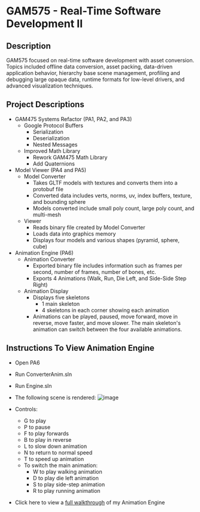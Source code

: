 # GAM575 - Real-Time Software Development II
## Description
GAM575 focused on real-time software development with asset conversion. Topics included offline data conversion, asset packing, data-driven application behavior, hierarchy base scene management, profiling and debugging large opaque data, runtime formats for low-level drivers, and advanced visualization techniques.

## Project Descriptions
* GAM475 Systems Refactor (PA1, PA2, and PA3)
  * Google Protocol Buffers
    * Serialization
    * Deserialization
    * Nested Messages
  * Improved Math Library
    *  Rework GAM475 Math Library
    *  Add Quaternions
* Model Viewer (PA4 and PA5)
  * Model Converter
    * Takes GLTF models with textures and converts them into a protobuf file
    * Converted data includes verts, norms, uv, index buffers, texture, and bounding sphere
    * Models converted include small poly count, large poly count, and multi-mesh
  * Viewer
    * Reads binary file created by Model Converter
    * Loads data into graphics memory
    * Displays four models and various shapes (pyramid, sphere, cube)
* Animation Engine (PA6)
  * Animation Converter
    * Exported binary file includes information such as frames per second, number of frames, number of bones, etc.
    * Exports 4 Animations (Walk, Run, Die Left, and Side-Side Step Right)
  * Animation Display
    * Displays five skeletons
      * 1 main skeleton 
      * 4 skeletons in each corner showing each animation
    * Animations can be played, paused, move forward, move in reverse, move faster, and move slower. The main skeleton's animation can switch between the four available animations.

## Instructions To View Animation Engine
* Open PA6
* Run ConverterAnim.sln
* Run Engine.sln
* The following scene is rendered:
  ![image](https://github.com/Waachel/GAM575/assets/12739252/32dc82d1-1c71-4756-9078-b4e3bc081f90)
* Controls:
  * G to play
  * P to pause
  * F to play forwards
  * B to play in reverse
  * L to slow down animation
  * N to return to normal speed
  * T to speed up animation
  * To switch the main animation:
    * W to play walking animation
    * D to play die left animation
    * S to play side-step animation
    * R to play running animation

* Click here to view a [full walkthrough](https://youtu.be/VfEmdJL82Gg) of my Animation Engine
